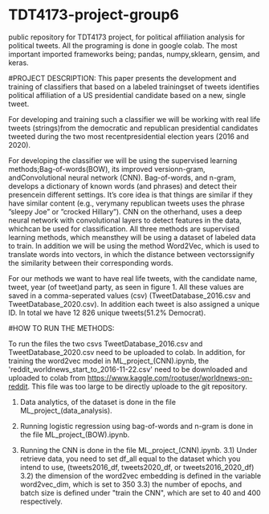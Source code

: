 # TDT4173-project-group6
public repository for TDT4173 project, for political affiliation analysis for political tweets. All the programing is done in google colab. The most important imported frameworks being; pandas, numpy,sklearn, gensim, and keras.

#PROJECT DESCRIPTION:
This paper presents the development and training of classifiers that based on a labeled trainingset of tweets identifies political affiliation of a US presidential candidate based on a new,  single tweet.

For  developing  and  training  such  a  classifier  we  will  be  working  with  real  life  tweets  (strings)from the democratic and republican presidential candidates tweeted during the two most recentpresidential election years (2016 and 2020).

For  developing  the  classifier  we  will  be  using  the  supervised  learning  methods;Bag-of-words(BOW), its improved versionn-gram, andConvolutional neural network (CNN). Bag-of-words, and n-gram, develops a dictionary of known words (and phrases) and detect their presencein different settings.  It’s core idea is that things are similar if they have similar content (e.g., verymany republican tweets uses the phrase ”sleepy Joe” or ”crocked Hillary”).  CNN on the otherhand, uses a deep neural network with convolutional layers to detect features in the data, whichcan be used for classification.  All three methods are supervised learning methods, which meansthey  will  be  using  a  dataset  of  labeled  data  to  train.   In  addition  we  will  be  using  the  method Word2Vec, which is used to translate words into vectors, in which the distance between vectorssignify the similarity between their corresponding words.

For our methods we want to have real life tweets, with the candidate name, tweet, year (of tweet)and party, as seen in figure 1.  All these values are saved in a comma-seperated values (csv) (TweetDatabase_2016.csv and TweetDatabase_2020.csv).  In addition each tweet is also assigned a unique ID. In total we have 12 826 unique tweets(51.2% Democrat).

#HOW TO RUN THE METHODS:

To run the files the two csvs TweetDatabase_2016.csv and TweetDatabase_2020.csv need to be uploaded to colab. In addition, for training the word2vec model in ML_project_(CNN).ipynb, the 'reddit_worldnews_start_to_2016-11-22.csv' need to be downloaded and uploaded to colab from https://www.kaggle.com/rootuser/worldnews-on-reddit. This file was too large to be directly uploade to the git repository. 

1) Data analytics, of the dataset is done in the file ML_project_(data_analysis). 

2) Running logistic regression using bag-of-words and n-gram is done in the file ML_project_(BOW).ipynb. 

3) Running the CNN is done in the file ML_project_(CNN).ipynb. 
    3.1) Under retrieve data, you need to set df_all equal to the dataset which you intend to use, (tweets2016_df, tweets2020_df, or tweets2016_2020_df)
    3.2) the dimension of the word2vec embedding is defined in the variable word2vec_dim, which is set to 350
    3.3) the number of epochs, and batch size is defined under "train the CNN", which are set to 40 and 400 respectively. 
    
 
